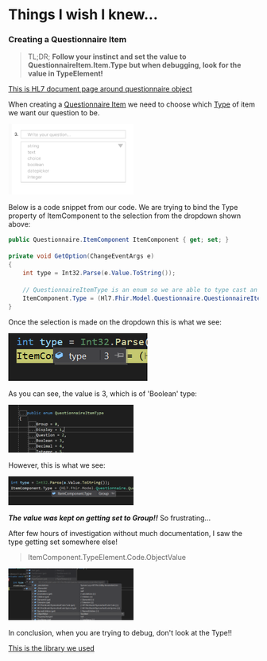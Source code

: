 # Things I wish I knew... 

### Creating a Questionnaire Item 

> TL;DR; 
> **Follow your instinct and set the value to QuestionnaireItem.Item.Type but when debugging, look for the value in TypeElement!**

[This is HL7 document page around questionnaire object](https://www.hl7.org/fhir/questionnaire.html)

When creating a [Questionnaire Item](https://www.hl7.org/fhir/questionnaire-definitions.html#Questionnaire.item) we need to choose which [Type](https://www.hl7.org/fhir/valueset-item-type.html) of item we want our question to be. 

<img src="./images/questionnaire-dropdownmenu.PNG" width="50%" alt="dropdown example">

Below is a code snippet from our code. We are trying to bind the Type property of ItemComponent to the selection from the dropdown shown above:

```c#
public Questionnaire.ItemComponent ItemComponent { get; set; }

private void GetOption(ChangeEventArgs e)
{
    int type = Int32.Parse(e.Value.ToString());
    
    // QuestionnaireItemType is an enum so we are able to type cast an Int
    ItemComponent.Type = (Hl7.Fhir.Model.Questionnaire.QuestionnaireItemType)(type);
}
```

Once the selection is made on the dropdown this is what we see:

<img src="./images/questionnaire-typevalue.PNG" alt="type value">

As you can see, the value is 3, which is of 'Boolean' type:

<img src="./images/questionnaire-typedefinition.PNG" width="50%" alt="type def screenshot">

However, this is what we see:

<img src="./images/questionnaire-grouptype.PNG" width="50%" alt="Group type">

_**The value was kept on getting set to Group!!**_ So frustrating...

After few hours of investigation without much documentation, I saw the type getting set somewhere else!

> ItemComponent.TypeElement.Code<QuestionnaireItemType>.ObjectValue 

<img src="./images/questionnaire-typeelement.PNG" width="50%" alt="Group type">
    
In conclusion, when you are trying to debug, don't look at the Type!!

[This is the library we used](https://www.nuget.org/packages/Hl7.Fhir.R4/)
